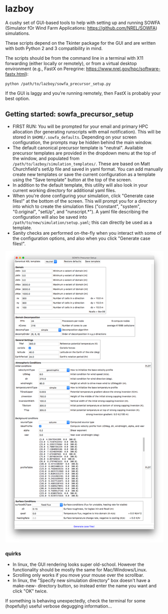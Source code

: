 # lazboy
A cushy set of GUI-based tools to help with setting up and running SOWFA
(Simulator fOr Wind Farm Applications: https://github.com/NREL/SOWFA)
simulations. 

These scripts depend on the Tkinter package for the GUI and are written with
both Python 2 and 3 compatibility in mind. 

The scripts should be from the command line in a terminal with X11 forwarding
(either locally or remotely), or from a virtual desktop environment (e.g.,
FastX on Peregrine: https://www.nrel.gov/hpc/software-fastx.html):
```
python /path/to/lazboy/sowfa_precursor_setup.py
```
If the GUI is laggy and you're running remotely, then FastX is probably your
best option.

## Getting started: sowfa_precursor_setup
* FIRST RUN: You will be prompted for your email and primary HPC allocation
(for generating runscripts with email notification). This will be stored in
`$HOME/.sowfa_defaults`. Depending on your screen configuration, the prompts
may be hidden behind the main window. 
* The default canonical precursor template is "neutral". Available precursor
templates are provided in the dropdown menu at the top of the window, and
populated from `/path/to/lazboy/simulation_templates/`. These are based on Matt
Churchfield's setUp file and saved in yaml format. You can add manually create
new templates or save the current configuration as a template using the "Save
template" button at the top of the screen.
* In addition to the default template, this utility will also look in your
current working directory for additional yaml files.
* When you're done configuring your simulation, click "Generate case files!" at
the bottom of the screen. This will prompt you for a directory into which to
create the simulation files ("constant", "system", "0.original", "setUp", and
"runscript.\*"). A yaml file describing the configuration will also be saved
into `/path/to/new/simulation/setup.yaml`; this can directly be used as a
template. 
* Sanity checks are performed on-the-fly when you interact with some of the
  configuration options, and also when you click "Generate case files!". 

![SOWFA precursor setup screenshot](https://raw.githubusercontent.com/ewquon/lazboy/master/screenshot.png)

### quirks
* In linux, the GUI rendering looks super old-school. However the functionality
should be mostly the same for Mac/Windows/Linux. 
* Scrolling only works if you move your mouse over the scrollbar. 
* In linux, the "Specify new simulation directory" box doesn't have a make-new-
directory button, so instead enter the name you want and click "OK" twice.

If something is behaving unexpectedly, check the terminal for some (hopefully)
useful verbose degugging information...

